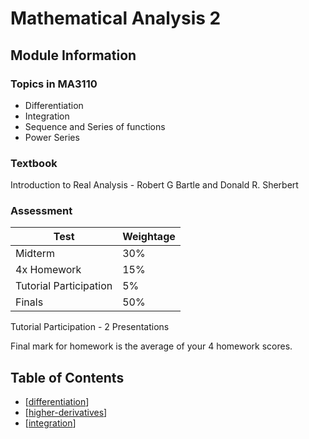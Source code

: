 # Mathematical Analysis 2
## Module Information
### Topics in MA3110
- Differentiation
- Integration
- Sequence and Series of functions
- Power Series

### Textbook
Introduction to Real Analysis - Robert G Bartle and Donald R. Sherbert

### Assessment

| Test                   | Weightage |
| ---------------------- | --------- |
| Midterm                | 30%       |
| 4x Homework            | 15%       |
| Tutorial Participation | 5%        |
| Finals                 | 50%       |

Tutorial Participation - 2 Presentations

Final mark for homework is the average of your 4 homework scores.

## Table of Contents
- [[differentiation]]
- [[higher-derivatives]]
- [[integration]]

[//begin]: # "Autogenerated link references for markdown compatibility"
[differentiation]: differentiation "Differentiation"
[higher-derivatives]: higher-derivatives "Higher Derivatives"
[integration]: integration "Integration"
[//end]: # "Autogenerated link references"